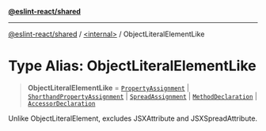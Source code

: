 [**@eslint-react/shared**](../../README.md)

***

[@eslint-react/shared](../../README.md) / [\<internal\>](../README.md) / ObjectLiteralElementLike

# Type Alias: ObjectLiteralElementLike

> **ObjectLiteralElementLike** = [`PropertyAssignment`](../interfaces/PropertyAssignment.md) \| [`ShorthandPropertyAssignment`](../interfaces/ShorthandPropertyAssignment.md) \| [`SpreadAssignment`](../interfaces/SpreadAssignment.md) \| [`MethodDeclaration`](../interfaces/MethodDeclaration.md) \| [`AccessorDeclaration`](AccessorDeclaration.md)

Unlike ObjectLiteralElement, excludes JSXAttribute and JSXSpreadAttribute.
